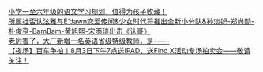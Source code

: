   
[小学一至六年级的语文学习规划，值得为孩子收藏！](http://www.dianyue.me/archives/652/zcd03y5agxmq6z6a/)  
[所属社否认泫雅与E’dawn恋爱传闻&amp;少女时代将推出全新小分队&amp;孙淡妃-郑尚勋-朴俊亨-BamBam-黄旭熙-宋雨琦出击《认哥》](http://www.dianyue.me/archives/899/lo4h4ngvn5vl7gi2/)  
[老厉害了，大厂新增一名英语省级特级教师，是-----](http://www.dianyue.me/archives/258/4os152kowuebtf4k/)  
[【夜场】百车争拍丨8月3日下午7点送IPAD、送Find X活动专场拍卖会——敬请关注！](http://www.dianyue.me/archives/221/j394mu8ayuugralq/)